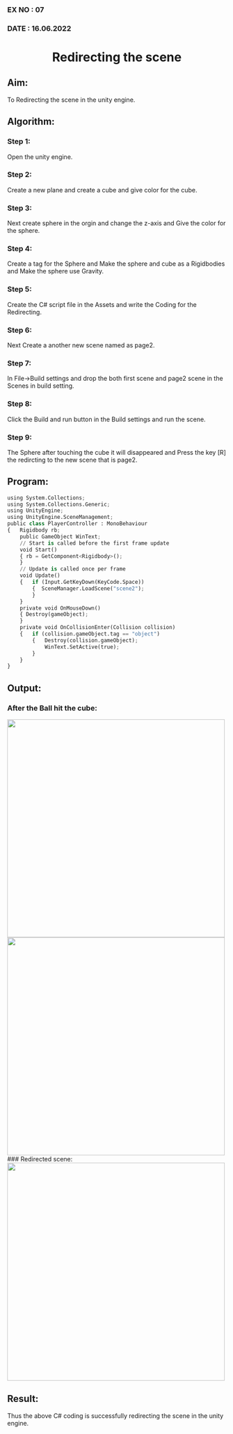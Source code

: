 
### EX NO : 07
### DATE  : 16.06.2022
# <p align="center">Redirecting the scene<p/>
## Aim:
To Redirecting the scene in the unity engine.


## Algorithm:
### Step 1:

Open the unity engine.

### Step 2:

Create a new plane and create a cube and give color for the cube.

### Step 3:

Next create sphere in the orgin and change the z-axis and Give the color for the sphere.

### Step 4:

Create a tag for the Sphere and Make the sphere and cube as a Rigidbodies and Make the sphere use Gravity.

### Step 5:

Create the C# script file in the Assets and write the Coding for the Redirecting.

### Step 6:

Next Create a another new scene named as page2.

### Step 7:

In File->Build settings and drop the both first scene and page2 scene in the Scenes in build setting.

### Step 8:

Click the Build and run button in the Build settings and run the scene.

### Step 9:

The Sphere after touching the cube it will disappeared and Press the key [R] the redircting to the new scene that is page2.

## Program:
```python
using System.Collections;
using System.Collections.Generic;
using UnityEngine;
using UnityEngine.SceneManagement;
public class PlayerController : MonoBehaviour
{   Rigidbody rb;
    public GameObject WinText;
    // Start is called before the first frame update
    void Start()
    { rb = GetComponent<Rigidbody>();
    }
    // Update is called once per frame
    void Update()
    {   if (Input.GetKeyDown(KeyCode.Space))
        {  SceneManager.LoadScene("scene2");
        }
    }
    private void OnMouseDown()
    { Destroy(gameObject);
    }
    private void OnCollisionEnter(Collision collision)
    {   if (collision.gameObject.tag == "object")
        {   Destroy(collision.gameObject);
            WinText.SetActive(true);
        }
    }
}
```
## Output:
### After the Ball hit the cube:
<img src="https://user-images.githubusercontent.com/75235022/174820302-92b26481-cc53-42b2-ba5f-157dd33fa4f7.png" width="500">
<img src="https://user-images.githubusercontent.com/75235022/174820425-cfb5837b-ea72-4e3d-b0ad-a4328eed88e2.png" width="500">
### Redirected scene:
<img src="https://user-images.githubusercontent.com/75235022/174820470-0aea5d6b-d9e3-4899-a1c3-33c2095b73a8.png" width="500">

## Result:
Thus the above C# coding is successfully redirecting the scene in the unity engine.
